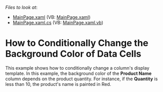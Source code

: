 <!-- default file list -->
*Files to look at*:

* [MainPage.xaml](./CS/ChangeRowAppearance/MainPage.xaml) (VB: [MainPage.xaml](./VB/ChangeRowAppearance/MainPage.xaml))
* [MainPage.xaml.cs](./CS/ChangeRowAppearance/MainPage.xaml.cs) (VB: [MainPage.xaml.vb](./VB/ChangeRowAppearance/MainPage.xaml.vb))
<!-- default file list end -->
# How to Conditionally Change the Background Color of Data Cells


<p>This example shows how to conditionally change a column's display template. In this example, the background color of the <strong>Product Name</strong> column depends on the product quantity. For instance, if the <strong>Quantity</strong> is less than 10, the product's name is painted in Red.</p>

<br/>


